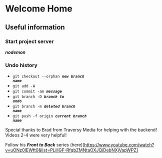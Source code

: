 # Welcome Home

## Useful information 

### Start project server
**_nodemon_**

### Undo history
- <code>git checkout --orphan **_new branch name_**</code>
- <code>git add -A</code>
- <code>git commit -am **_message_**</code>
- <code>git branch -D **_branch to undo_**</code>
- <code>git branch -m **_deleted branch name_**</code>
- <code>git push -f origin **_current branch name_**</code>


Special thanks to Brad from Traversy Media for helping with the backend! Videos 2-4 were very helpful!

Follow his **_Front to Back_** series (here)[https://www.youtube.com/watch?v=uONz0lEWft0&list=PLillGF-RfqbZMNtaOXJQiDebNXjVapWPZ]
